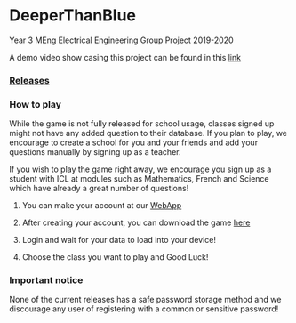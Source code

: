 # DeeperThanBlue
Year 3 MEng Electrical Engineering Group Project 2019-2020

A demo video show casing this project can be found in this [link](https://www.youtube.com/watch?v=Wbic4DHvuKo)

### [Releases](https://github.com/ej3517/DeeperThanBlue/releases/)

### How to play 
While the game is not fully released for school usage, classes signed up might not have any added question to their database. If you plan to play, we encourage to create a school for you and your friends and add your questions manually by signing up as a teacher. 

If you wish to play the game right away, we encourage you sign up as a student with ICL at modules such as Mathematics, French and Science which have already a great number of questions! 

1. You can make your account at our [WebApp](http://flappyfish.eu-gb.cf.appdomain.cloud/)

2. After creating your account, you can download the game [here](https://github.com/ej3517/DeeperThanBlue/releases/)

3. Login and wait for your data to load into your device! 

4. Choose the class you want to play and Good Luck! 

### Important notice
None of the current releases has a safe password storage method and we discourage any user of registering with a common or sensitive password! 
